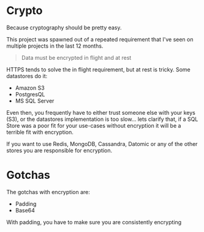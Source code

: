 # Crypto

Because cryptography should be pretty easy.

This project was spawned out of a repeated requirement that I've seen on multiple projects in the last 12 months.

> Data must be encrypted in flight and at rest

HTTPS tends to solve the in flight requirement, but at rest is tricky. Some datastores do it:

* Amazon S3
* PostgresQL
* MS SQL Server

Even then, you frequently have to either trust someone else with your keys (S3), or the datastores implementation is too slow... lets clarify that, if a SQL Store was a poor fit for your use-cases without encryption it will be a terrible fit with encryption. 

If you want to use Redis, MongoDB, Cassandra, Datomic or any of the other stores you are responsible for encryption.

# Gotchas

The gotchas with encryption are:

* Padding
* Base64

With padding, you have to make sure you are consistently encrypting 